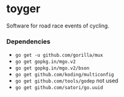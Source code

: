 # toyger
Software for road race events of cycling.

### Dependencies
- `go get -u github.com/gorilla/mux`
- `go get gopkg.in/mgo.v2`
- `go get gopkg.in/mgo.v2/bson`
- `go get github.com/koding/multiconfig`
- `go get github.com/tools/godep` not used
- `go get github.com/satori/go.uuid`
